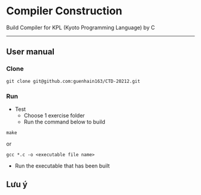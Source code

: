 # Compiler Construction
Build Compiler for KPL (Kyoto Programming Language) by C

---------
## User manual
### Clone
```
git clone git@github.com:guenhain163/CTD-20212.git
```
### Run
- Test
  - Choose 1 exercise folder
  - Run the command below to build
```
make
```
or
```
gcc *.c -o <executable file name>
```
  - Run the executable that has been built
## Lưu ý